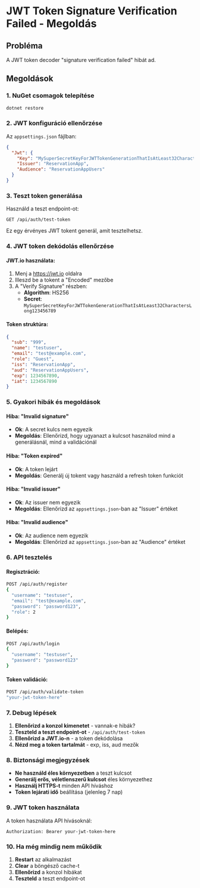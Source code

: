 # JWT Token Signature Verification Failed - Megoldás

## Probléma
A JWT token decoder "signature verification failed" hibát ad.

## Megoldások

### 1. NuGet csomagok telepítése
```bash
dotnet restore
```

### 2. JWT konfiguráció ellenőrzése
Az `appsettings.json` fájlban:
```json
{
  "Jwt": {
    "Key": "MySuperSecretKeyForJWTTokenGenerationThatIsAtLeast32CharactersLong123456789",
    "Issuer": "ReservationApp",
    "Audience": "ReservationAppUsers"
  }
}
```

### 3. Teszt token generálása
Használd a teszt endpoint-ot:
```
GET /api/auth/test-token
```

Ez egy érvényes JWT tokent generál, amit tesztelhetsz.

### 4. JWT token dekódolás ellenőrzése

#### JWT.io használata:
1. Menj a https://jwt.io oldalra
2. Illeszd be a tokent a "Encoded" mezőbe
3. A "Verify Signature" részben:
   - **Algorithm**: HS256
   - **Secret**: `MySuperSecretKeyForJWTTokenGenerationThatIsAtLeast32CharactersLong123456789`

#### Token struktúra:
```json
{
  "sub": "999",
  "name": "testuser",
  "email": "test@example.com",
  "role": "Guest",
  "iss": "ReservationApp",
  "aud": "ReservationAppUsers",
  "exp": 1234567890,
  "iat": 1234567890
}
```

### 5. Gyakori hibák és megoldások

#### Hiba: "Invalid signature"
- **Ok**: A secret kulcs nem egyezik
- **Megoldás**: Ellenőrizd, hogy ugyanazt a kulcsot használod mind a generálásnál, mind a validációnál

#### Hiba: "Token expired"
- **Ok**: A token lejárt
- **Megoldás**: Generálj új tokent vagy használd a refresh token funkciót

#### Hiba: "Invalid issuer"
- **Ok**: Az issuer nem egyezik
- **Megoldás**: Ellenőrizd az `appsettings.json`-ban az "Issuer" értéket

#### Hiba: "Invalid audience"
- **Ok**: Az audience nem egyezik
- **Megoldás**: Ellenőrizd az `appsettings.json`-ban az "Audience" értéket

### 6. API tesztelés

#### Regisztráció:
```bash
POST /api/auth/register
{
  "username": "testuser",
  "email": "test@example.com",
  "password": "password123",
  "role": 2
}
```

#### Belépés:
```bash
POST /api/auth/login
{
  "username": "testuser",
  "password": "password123"
}
```

#### Token validáció:
```bash
POST /api/auth/validate-token
"your-jwt-token-here"
```

### 7. Debug lépések

1. **Ellenőrizd a konzol kimenetet** - vannak-e hibák?
2. **Teszteld a teszt endpoint-ot** - `/api/auth/test-token`
3. **Ellenőrizd a JWT.io-n** - a token dekódolása
4. **Nézd meg a token tartalmát** - exp, iss, aud mezők

### 8. Biztonsági megjegyzések

- **Ne használd éles környezetben** a teszt kulcsot
- **Generálj erős, véletlenszerű kulcsot** éles környezethez
- **Használj HTTPS-t** minden API híváshoz
- **Token lejárati idő** beállítása (jelenleg 7 nap)

### 9. JWT token használata

A token használata API hívásoknál:
```
Authorization: Bearer your-jwt-token-here
```

### 10. Ha még mindig nem működik

1. **Restart** az alkalmazást
2. **Clear** a böngésző cache-t
3. **Ellenőrizd** a konzol hibákat
4. **Teszteld** a teszt endpoint-ot

